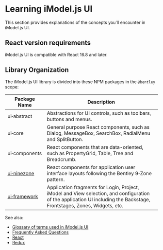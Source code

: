 # Learning iModel.js UI

This section provides explanations of the concepts you'll encounter in iModel.js UI.

## React version requirements

iModel.js UI is compatible with React 16.8 and later.

## Library Organization

The iModel.js UI library is divided into these NPM packages in the `@bentley` scope:

|Package Name|Description
|-----|-----
|ui&#8209;abstract|Abstractions for UI controls, such as toolbars, buttons and menus.
|ui&#8209;core|General purpose React components, such as Dialog, MessageBox, SearchBox, RadialMenu and SplitButton.
|ui&#8209;components|React components that are data-oriented, such as PropertyGrid, Table, Tree and Breadcrumb.
|[ui&#8209;ninezone](./ninezone/index)|React components for application user interface layouts following the Bentley 9&#8209;Zone pattern.
|[ui&#8209;framework](./framework/index)|Application fragments for Login, Project, iModel and View selection, and configuration of the application UI including the Backstage, Frontstages, Zones, Widgets, etc.

See also:

* [Glossary of terms used in iModel.js UI](./UIGlossary)
* [Frequently Asked Questions](./faq)
* [React](https://reactjs.org/)
* [Redux](https://redux.js.org/)
